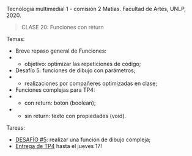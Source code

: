 Tecnología multimedial 1 - comisión 2 Matias. Facultad de Artes, UNLP, 2020.

> CLASE 20: Funciones con return

Temas:

- Breve repaso general de Funciones:
- - objetivo: optimizar las repeticiones de código;
- Desafío 5: funciones de dibujo con parámetros;
- - realizaciones por compañeres optimizadas en clase;
- Funciones complejas para TP4:
- - con return: boton (boolean);
- - sin return: texto con propiedades (void).

Tareas:
- [DESAFÍO #5](http://www.colaboratorio3.org/mod/forum/discuss.php?d=325): realizar una función de dibujo compleja;
- [Entrega de TP4](http://www.colaboratorio3.org/mod/assign/view.php?id=169) hasta el jueves 17!
